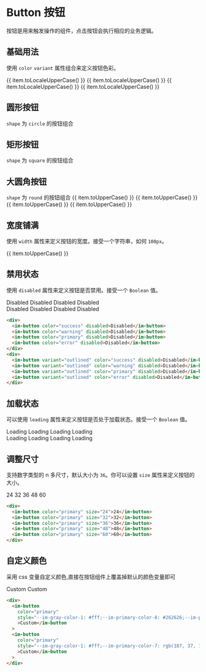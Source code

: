 # Button 按钮

按钮是用来触发操作的组件，点击按钮会执行相应的业务逻辑。

## 基础用法

使用 `color` `variant` 属性组合来定义按钮色彩。

<style>
 .im-button {
  margin-right: 8px;
  margin-bottom: 8px;
 }
.im-row {
  flex-wrap: wrap;
}
</style>

<script setup>
const colors = ['default', 'primary', 'error', 'warning', 'success'];
</script>

<im-row>
    <im-button :color="item" v-for="(item, index) in colors" :key="index">{{ item.toLocaleUpperCase() }}</im-button>
  </im-row>
  <im-row>
    <im-button :color="item" v-for="(item, index) in colors" variant="outlined" :key="index">{{ item.toLocaleUpperCase()
    }}</im-button>
  </im-row>
  <im-row>
    <im-button :color="item" v-for="(item, index) in colors" variant="tonal" :key="index">{{ item.toLocaleUpperCase()
    }}</im-button>
  </im-row>
  <im-row>
    <im-button :color="item" v-for="(item, index) in colors" variant="text" :key="index">{{ item.toLocaleUpperCase()
    }}</im-button>
  </im-row>

## 圆形按钮

`shape` 为 `circle` 的按钮组合

  <im-row>
    <im-button :color="item" v-for="(item, index) in colors" shape="circle" :key="index">
      <ImIcon name="like" />
    </im-button>
  </im-row>
  <im-row>
    <im-button :color="item" v-for="(item, index) in colors" shape="circle" variant="outlined" :key="index">
      <ImIcon name="like" />
    </im-button>
  </im-row>
  <im-row>
    <im-button :color="item" v-for="(item, index) in colors" shape="circle" variant="tonal" :key="index">
      <ImIcon name="like" />
    </im-button>
  </im-row>
  <im-row>
    <im-button :color="item" v-for="(item, index) in colors" shape="circle" variant="text" :key="index">
      <ImIcon name="like" />
    </im-button>
  </im-row>

## 矩形按钮

`shape` 为 `square` 的按钮组合

<im-row>
<im-button :color="item" v-for="(item, index) in colors" shape="square" :key="index">
<ImIcon name="like" />
</im-button>
</im-row>
<im-row>
<im-button :color="item" v-for="(item, index) in colors" shape="square" variant="outlined" :key="index">
<ImIcon name="like" />
</im-button>
</im-row>
<im-row>
<im-button :color="item" v-for="(item, index) in colors" shape="square" variant="tonal" :key="index">
<ImIcon name="like" />
</im-button>
</im-row>
<im-row>
<im-button :color="item" v-for="(item, index) in colors" shape="square" variant="text" :key="index">
<ImIcon name="like" />
</im-button>
</im-row>

## 大圆角按钮

`shape` 为 `round` 的按钮组合
<im-row>
<im-button :color="item" v-for="(item, index) in colors" shape="round" :key="index">{{ item.toUpperCase()
    }}</im-button>
</im-row>
<im-row>
<im-button :color="item" v-for="(item, index) in colors" shape="round" variant="outlined" :key="index">{{
      item.toUpperCase() }}</im-button>
</im-row>
<im-row>
<im-button :color="item" v-for="(item, index) in colors" shape="round" variant="tonal" :key="index">{{
      item.toUpperCase() }}</im-button>
</im-row>
<im-row>
<im-button :color="item" v-for="(item, index) in colors" shape="round" variant="text" :key="index">{{
      item.toUpperCase() }}</im-button>
</im-row>

## 宽度铺满

使用 `width` 属性来定义按钮的宽度。接受一个字符串，如何 `100px`。

  <section>
    <im-button width="100%" :color="item" v-ripple="true" v-for="(item, index) in colors" :key="index">{{
      item.toUpperCase() }}</im-button>
  </section>

## 禁用状态

使用 `disabled` 属性来定义按钮是否禁用。接受一个 `Boolean` 值。

<div>
<im-button color="success" disabled>Disabled</im-button>
<im-button color="warning" disabled>Disabled</im-button>
<im-button color="primary" disabled>Disabled</im-button>
<im-button color="error" disabled>Disabled</im-button>
</div>
<div>
<im-button variant="outlined" color="success" disabled>Disabled</im-button>
<im-button variant="outlined" color="warning" disabled>Disabled</im-button>
<im-button variant="outlined" color="primary" disabled>Disabled</im-button>
<im-button variant="outlined" color="error" disabled>Disabled</im-button>
</div>

```html
<div>
  <im-button color="success" disabled>Disabled</im-button>
  <im-button color="warning" disabled>Disabled</im-button>
  <im-button color="primary" disabled>Disabled</im-button>
  <im-button color="error" disabled>Disabled</im-button>
</div>
<div>
  <im-button variant="outlined" color="success" disabled>Disabled</im-button>
  <im-button variant="outlined" color="warning" disabled>Disabled</im-button>
  <im-button variant="outlined" color="primary" disabled>Disabled</im-button>
  <im-button variant="outlined" color="error" disabled>Disabled</im-button>
</div>
```

## 加载状态

可以使用 `loading` 属性来定义按钮是否处于加载状态。接受一个 `Boolean` 值。

<div>
    <im-button color="success" loading>Loading</im-button>
    <im-button color="warning" loading>Loading</im-button>
    <im-button color="primary" loading>Loading</im-button>
    <im-button color="error" loading>Loading</im-button>
</div>
<div>
  <im-button variant="outlined" color="success" loading>Loading</im-button>
  <im-button variant="outlined" color="warning" loading>Loading</im-button>
  <im-button variant="outlined" color="primary" loading>Loading</im-button>
  <im-button variant="outlined" color="error" loading>Loading</im-button>
</div>

## 调整尺寸

支持数字类型的 n 多尺寸，默认大小为 `36`。你可以设置 `size` 属性来定义按钮的大小。

<div>
    <im-button color="primary" size="24">24</im-button>
    <im-button color="primary" size="32">32</im-button>
    <im-button color="primary" size="36">36</im-button>
    <im-button color="primary" size="48">48</im-button>
    <im-button color="primary" size="60">60</im-button>
</div>

```html
<div>
  <im-button color="primary" size="24">24</im-button>
  <im-button color="primary" size="32">32</im-button>
  <im-button color="primary" size="36">36</im-button>
  <im-button color="primary" size="48">48</im-button>
  <im-button color="primary" size="60">60</im-button>
</div>
```

## 自定义颜色

采用 css 变量自定义颜色,直接在按钮组件上覆盖掉默认的颜色变量即可

<div>
  <im-button
    color="primary"
    style="--im-gray-color-1: #fff;--im-primary-color-8: #262626;--im-primary-color-7: #565656;--im-primary-color-9: #000;"
    >Custom</im-button
  >
  <im-button
    color="primary"
    style="--im-gray-color-1: #fff;--im-primary-color-7: rgb(187, 37, 132);--im-primary-color-8:rgb(150, 14, 100);--im-primary-color-9: rgb(125, 8, 82);"
    >Custom</im-button
  >
</div>

```html
<div>
  <im-button
    color="primary"
    style="--im-gray-color-1: #fff;--im-primary-color-8: #262626;--im-primary-color-7: #565656;--im-primary-color-9: #000;"
    >Custom</im-button
  >
  <im-button
    color="primary"
    style="--im-gray-color-1: #fff;--im-primary-color-7: rgb(187, 37, 132);--im-primary-color-8:rgb(150, 14, 100);--im-primary-color-9: rgb(125, 8, 82);"
    >Custom</im-button
  >
</div>
```
